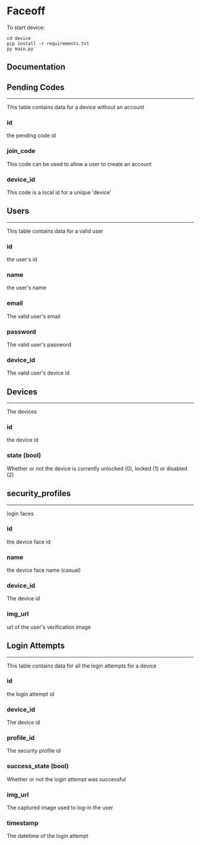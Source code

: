 # Faceoff
To start device:
```
cd device
pip install -r requirements.txt
py main.py
```

## Documentation

## Pending Codes
---
This table contains data for a device without an account

### id
the pending code id

### join_code
This code can be used to allow a user to create an account

### device_id
This code is a local id for a unique 'device'

## Users
---
This table contains data for a valid user

### id
the user's id

### name
the user's name

### email
The valid user's email

### password
The valid user's password

### device_id
The valid user's device id

## Devices
---
The devices

### id
the device id

### state (bool)
Whether or not the device is currently unlocked (0), locked (1) or disabled (2)

## security_profiles
---
login faces 

### id
the device face id

### name
the device face name (casual)

### device_id
The device id

### img_url
url of the user's verification image

## Login Attempts
---
This table contains data for all the login attempts for a device

### id
the login attempt id

### device_id
The device id

### profile_id
The security profile id

### success_state (bool)
Whether or not the login attempt was successful

### img_url
The captured image used to log-in the user

### timestamp
The datetime of the login attempt


